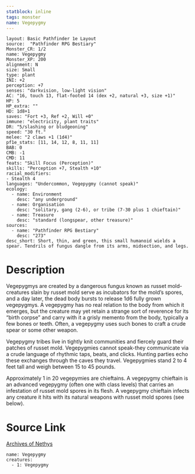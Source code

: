```yaml
---
statblock: inline
tags: monster
name: Vegepygmy
---
```

```statblock
layout: Basic Pathfinder 1e Layout
source:  "Pathfinder RPG Bestiary"
Monster_CR: 1/2
name: Vegepygmy
Monster_XP: 200
alignment: N
size: Small
type: plant
INI: +2
perception: +7
senses: "darkvision, low-light vision"
AC: "16, touch 13, flat-footed 14 (dex +2, natural +3, size +1)"
HP: 5
HP_extra: ""
HD: 1d8+1
saves: "Fort +3, Ref +2, Will +0"
immune: "electricity, plant traits"
DR: "5/slashing or bludgeoning"
speed: "30 ft."
melee: "2 claws +1 (1d4)"
pf1e_stats: [11, 14, 12, 8, 11, 11]
BAB: 0
CMB: -1
CMD: 11
feats: "Skill Focus (Perception)"
skills: "Perception +7, Stealth +10"
racial_modifiers:
- Stealth 4
languages: "Undercommon, Vegepygmy (cannot speak)"
ecology:
  - name: Environment
    desc: "any underground"
  - name: Organisation
    desc: "solitary, gang (2-6), or tribe (7-30 plus 1 chieftain)"
  - name: Treasure
    desc: "standard (longspear, other treasure)"
sources:
  - name: "Pathfinder RPG Bestiary"
    desc: "273"
desc_short: Short, thin, and green, this small humanoid wields a spear. Tendrils of fungus dangle from its arms, midsection, and legs.
```
# Description
Vegepygmys are created by a dangerous fungus known as russet mold-creatures slain by russet mold serve as incubators for the mold’s spores, and a day later, the dead body bursts to release 1d6 fully grown vegepygmys. A vegepygmy has no real relation to the body from which it emerges, but the creature may yet retain a strange sort of reverence for its “birth corpse” and carry with it a grisly memento from the body, typically a few bones or teeth. Often, a vegepygmy uses such bones to craft a crude spear or some other weapon.

Vegepygmy tribes live in tightly knit communities and fiercely guard their patches of russet mold. Vegepygmies cannot speak-they communicate via a crude language of rhythmic taps, beats, and clicks. Hunting parties echo these exchanges through the caves they travel. Vegepygmies stand 2 to 4 feet tall and weigh between 15 to 45 pounds.

Approximately 1 in 20 vegepymies are chieftains. A vegepygmy chieftain is an advanced vegepygmy (often one with class levels) that carries an infestation of russet mold spores in its flesh. A vegepygmy chieftain infects any creature it hits with its natural weapons with russet mold spores (see below).
# Source Link
[Archives of Nethys](https://aonprd.com/MonsterDisplay.aspx?ItemName=Vegepygmy)
```encounter-table
name: Vegepygmy
creatures:
  - 1: Vegepygmy
```
